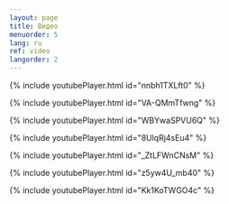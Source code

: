 ```yaml
---
layout: page
title: Видео
menuorder: 5
lang: ru
ref: video
langorder: 2
---
```



{% include youtubePlayer.html id="nnbh1TXLft0" %}


{% include youtubePlayer.html id="VA-QMmTfwng" %}


{% include youtubePlayer.html id="WBYwaSPVU6Q" %}


{% include youtubePlayer.html id="8UlqRj4sEu4" %}


{% include youtubePlayer.html id="_ZtLFWnCNsM" %}


{% include youtubePlayer.html id="z5yw4U_mb40" %}


{% include youtubePlayer.html id="Kk1KoTWGO4c" %}

